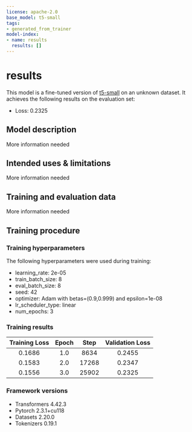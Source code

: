 ```yaml
---
license: apache-2.0
base_model: t5-small
tags:
- generated_from_trainer
model-index:
- name: results
  results: []
---
```


<!-- This model card has been generated automatically according to the information the Trainer had access to. You
should probably proofread and complete it, then remove this comment. -->

# results

This model is a fine-tuned version of [t5-small](https://huggingface.co/t5-small) on an unknown dataset.
It achieves the following results on the evaluation set:
- Loss: 0.2325

## Model description

More information needed

## Intended uses & limitations

More information needed

## Training and evaluation data

More information needed

## Training procedure

### Training hyperparameters

The following hyperparameters were used during training:
- learning_rate: 2e-05
- train_batch_size: 8
- eval_batch_size: 8
- seed: 42
- optimizer: Adam with betas=(0.9,0.999) and epsilon=1e-08
- lr_scheduler_type: linear
- num_epochs: 3

### Training results

| Training Loss | Epoch | Step  | Validation Loss |
|:-------------:|:-----:|:-----:|:---------------:|
| 0.1686        | 1.0   | 8634  | 0.2455          |
| 0.1583        | 2.0   | 17268 | 0.2347          |
| 0.1556        | 3.0   | 25902 | 0.2325          |


### Framework versions

- Transformers 4.42.3
- Pytorch 2.3.1+cu118
- Datasets 2.20.0
- Tokenizers 0.19.1
